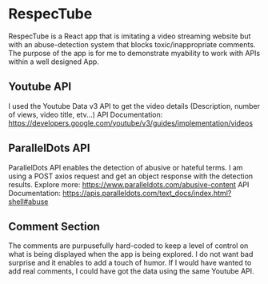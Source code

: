 # RespecTube

RespecTube is a React app that is imitating a video streaming website but with an abuse-detection system that blocks toxic/inappropriate comments.
The purpose of the app is for me to demonstrate myability to work with APIs within a well designed App.

## Youtube API
I used the Youtube Data v3 API to get the video details (Description, number of views, video title, etv...)
API Documentation: https://developers.google.com/youtube/v3/guides/implementation/videos

## ParallelDots API
ParallelDots API enables the detection of abusive or hateful terms. I am using a POST axios request and get an object response with the detection results.
Explore more: https://www.paralleldots.com/abusive-content
API Documentation: https://apis.paralleldots.com/text_docs/index.html?shell#abuse

## Comment Section
The comments are purpusefully hard-coded to keep a level of control on what is being displayed when the app is being explored. I do not want bad surprise and it enables to add a touch of humor.
If I would have wanted to add real comments, I could have got the data using the same Youtube API.

